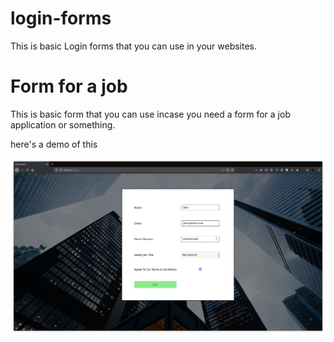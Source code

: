 # login-forms
This is basic Login forms that you can use in your websites. 


# Form for a job

This is basic form that you can use incase you need a form for a job application or something. 

here's a demo of this

![screenshot](https://github.com/d4az/login-forms/blob/main/demo/form%20for%20a%20job/demo3.png)

